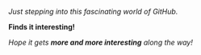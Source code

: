 _Just stepping into this fascinating world of GitHub._

**Finds it interesting!**

_Hope it gets **more and more interesting** along the way!_
